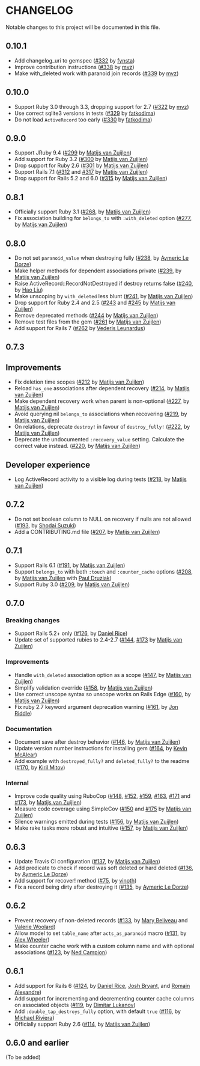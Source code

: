 # CHANGELOG

Notable changes to this project will be documented in this file.

## 0.10.1

* Add changelog_uri to gemspec ([#332] by [fynsta])
* Improve contribution instructions ([#338] by [mvz])
* Make with_deleted work with paranoid join records ([#339] by [mvz])

[fynsta]: https://github.com/fynsta

[#332]: https://github.com/ActsAsParanoid/acts_as_paranoid/pull/332
[#338]: https://github.com/ActsAsParanoid/acts_as_paranoid/pull/338
[#339]: https://github.com/ActsAsParanoid/acts_as_paranoid/pull/339

## 0.10.0

* Support Ruby 3.0 through 3.3, dropping support for 2.7 ([#322] by [mvz])
* Use correct sqlite3 versions in tests ([#329] by [fatkodima])
* Do not load `ActiveRecord` too early ([#330] by [fatkodima])

[fatkodima]: https://github.com/fatkodima

[#322]: https://github.com/ActsAsParanoid/acts_as_paranoid/pull/322
[#329]: https://github.com/ActsAsParanoid/acts_as_paranoid/pull/329
[#330]: https://github.com/ActsAsParanoid/acts_as_paranoid/pull/330

## 0.9.0

* Support JRuby 9.4 ([#299] by [Matijs van Zuijlen][mvz])
* Add support for Ruby 3.2 ([#300] by [Matijs van Zuijlen][mvz])
* Drop support for Ruby 2.6 ([#301] by [Matijs van Zuijlen][mvz])
* Support Rails 7.1 ([#312] and [#317] by [Matijs van Zuijlen][mvz])
* Drop support for Rails 5.2 and 6.0 ([#315] by [Matijs van Zuijlen][mvz])

[#299]: https://github.com/ActsAsParanoid/acts_as_paranoid/pull/299
[#300]: https://github.com/ActsAsParanoid/acts_as_paranoid/pull/300
[#301]: https://github.com/ActsAsParanoid/acts_as_paranoid/pull/301
[#312]: https://github.com/ActsAsParanoid/acts_as_paranoid/pull/312
[#315]: https://github.com/ActsAsParanoid/acts_as_paranoid/pull/315
[#317]: https://github.com/ActsAsParanoid/acts_as_paranoid/pull/317

## 0.8.1

* Officially support Ruby 3.1 ([#268], by [Matijs van Zuijlen][mvz])
* Fix association building for `belongs_to` with `:with_deleted` option ([#277], by [Matijs van Zuijlen][mvz])

## 0.8.0

* Do not set `paranoid_value` when destroying fully ([#238], by [Aymeric Le Dorze][aymeric-ledorze])
* Make helper methods for dependent associations private ([#239], by [Matijs van Zuijlen][mvz])
* Raise ActiveRecord::RecordNotDestroyed if destroy returns false ([#240], by [Hao Liu][leomayleomay])
* Make unscoping by `with_deleted` less blunt ([#241], by [Matijs van Zuijlen][mvz])
* Drop support for Ruby 2.4 and 2.5 ([#243] and [#245] by [Matijs van Zuijlen][mvz])
* Remove deprecated methods ([#244] by [Matijs van Zuijlen][mvz])
* Remove test files from the gem ([#261] by [Matijs van Zuijlen][mvz])
* Add support for Rails 7 ([#262] by [Vederis Leunardus][cloudsbird])

## 0.7.3

## Improvements

* Fix deletion time scopes ([#212] by [Matijs van Zuijlen][mvz])
* Reload `has_one` associations after dependent recovery ([#214],
  by [Matijs van Zuijlen][mvz])
* Make dependent recovery work when parent is non-optional ([#227],
  by [Matijs van Zuijlen][mvz])
* Avoid querying nil `belongs_to` associations when recovering ([#219],
  by [Matijs van Zuijlen][mvz])
* On relations, deprecate `destroy!` in favour of `destroy_fully!` ([#222],
  by [Matijs van Zuijlen][mvz])
* Deprecate the undocumented `:recovery_value` setting. Calculate the correct
  value instead. ([#220], by [Matijs van Zuijlen][mvz])

## Developer experience

* Log ActiveRecord activity to a visible log during tests ([#218],
  by [Matijs van Zuijlen][mvz])

## 0.7.2

* Do not set boolean column to NULL on recovery if nulls are not allowed
  ([#193], by [Shodai Suzuki][soartec-lab])
* Add a CONTRIBUTING.md file ([#207], by [Matijs van Zuijlen][mvz])

## 0.7.1

* Support Rails 6.1 ([#191], by [Matijs van Zuijlen][mvz])
* Support `belongs_to` with both `:touch` and `:counter_cache` options ([#208],
  by [Matijs van Zuijlen][mvz] with [Paul Druziak][pauldruziak])
* Support Ruby 3.0 ([#209], by [Matijs van Zuijlen][mvz])

## 0.7.0

### Breaking changes

* Support Rails 5.2+ only ([#126], by [Daniel Rice][danielricecodes])
* Update set of supported rubies to 2.4-2.7 ([#144], [#173] by [Matijs van Zuijlen][mvz])

### Improvements

* Handle `with_deleted` association option as a scope ([#147], by [Matijs van Zuijlen][mvz])
* Simplify validation override ([#158], by [Matijs van Zuijlen][mvz])
* Use correct unscope syntax so unscope works on Rails Edge ([#160],
  by [Matijs van Zuijlen][mvz])
* Fix ruby 2.7 keyword argument deprecation warning ([#161], by [Jon Riddle][wtfspm])

### Documentation

* Document save after destroy behavior ([#146], by [Matijs van Zuijlen][mvz])
* Update version number instructions for installing gem ([#164],
  by [Kevin McAlear][kevinmcalear])
* Add example with `destroyed_fully?` and `deleted_fully?` to the readme ([#170],
  by [Kiril Mitov][thebravoman])

### Internal

* Improve code quality using RuboCop ([#148], [#152], [#159], [#163], [#171] and [#173],
  by [Matijs van Zuijlen][mvz])
* Measure code coverage using SimpleCov ([#150] and [#175] by [Matijs van Zuijlen][mvz])
* Silence warnings emitted during tests ([#156], by [Matijs van Zuijlen][mvz])
* Make rake tasks more robust and intuitive ([#157], by [Matijs van Zuijlen][mvz])

## 0.6.3

* Update Travis CI configuration ([#137], by [Matijs van Zuijlen][mvz])
* Add predicate to check if record was soft deleted or hard deleted ([#136],
  by [Aymeric Le Dorze][aymeric-ledorze])
* Add support for recover! method ([#75], by [vinoth][avinoth])
* Fix a record being dirty after destroying it ([#135], by
  [Aymeric Le Dorze][aymeric-ledorze])

## 0.6.2

* Prevent recovery of non-deleted records
  ([#133], by [Mary Beliveau][marycodes2] and [Valerie Woolard][valeriecodes])
* Allow model to set `table_name` after `acts_as_paranoid` macro
  ([#131], by [Alex Wheeler][AlexWheeler])
* Make counter cache work with a custom column name and with optional
  associations ([#123], by [Ned Campion][nedcampion])

## 0.6.1

* Add support for Rails 6 ([#124], by [Daniel Rice][danielricecodes],
  [Josh Bryant][jbryant92], and [Romain Alexandre][RomainAlexandre])
* Add support for incrementing and decrementing counter cache columns on
  associated objects ([#119], by [Dimitar Lukanov][shadydealer])
* Add `:double_tap_destroys_fully` option, with default `true` ([#116],
  by [Michael Riviera][ri4a])
* Officially support Ruby 2.6 ([#114], by [Matijs van Zuijlen][mvz])

## 0.6.0 and earlier

(To be added)

<!-- Contributors -->

[AlexWheeler]: https://github.com/AlexWheeler
[RomainAlexandre]: https://github.com/RomainAlexandre
[avinoth]: https://github.com/avinoth
[cloudsbird]: https://github.com/cloudsbird
[aymeric-ledorze]: https://github.com/aymeric-ledorze
[danielricecodes]: https://github.com/danielricecodes
[jbryant92]: https://github.com/jbryant92
[kevinmcalear]: https://github.com/kevinmcalear
[leomayleomay]: https://github.com/leomayleomay
[marycodes2]: https://github.com/marycodes2
[mvz]: https://github.com/mvz
[nedcampion]: https://github.com/nedcampion
[ri4a]: https://github.com/ri4a
[pauldruziak]: https://github.com/pauldruziak
[shadydealer]: https://github.com/shadydealer
[soartec-lab]: https://github.com/soartec-lab
[thebravoman]: https://github.com/thebravoman
[valeriecodes]: https://github.com/valeriecodes
[wtfspm]: https://github.com/wtfspm

<!-- issues & pull requests -->

[#277]: https://github.com/ActsAsParanoid/acts_as_paranoid/pull/277
[#268]: https://github.com/ActsAsParanoid/acts_as_paranoid/pull/268
[#262]: https://github.com/ActsAsParanoid/acts_as_paranoid/pull/262
[#261]: https://github.com/ActsAsParanoid/acts_as_paranoid/pull/261
[#245]: https://github.com/ActsAsParanoid/acts_as_paranoid/pull/245
[#244]: https://github.com/ActsAsParanoid/acts_as_paranoid/pull/244
[#243]: https://github.com/ActsAsParanoid/acts_as_paranoid/pull/243
[#241]: https://github.com/ActsAsParanoid/acts_as_paranoid/pull/241
[#240]: https://github.com/ActsAsParanoid/acts_as_paranoid/pull/240
[#239]: https://github.com/ActsAsParanoid/acts_as_paranoid/pull/239
[#238]: https://github.com/ActsAsParanoid/acts_as_paranoid/pull/238
[#227]: https://github.com/ActsAsParanoid/acts_as_paranoid/pull/227
[#222]: https://github.com/ActsAsParanoid/acts_as_paranoid/pull/222
[#220]: https://github.com/ActsAsParanoid/acts_as_paranoid/pull/220
[#219]: https://github.com/ActsAsParanoid/acts_as_paranoid/pull/219
[#218]: https://github.com/ActsAsParanoid/acts_as_paranoid/pull/218
[#214]: https://github.com/ActsAsParanoid/acts_as_paranoid/pull/214
[#212]: https://github.com/ActsAsParanoid/acts_as_paranoid/pull/212
[#209]: https://github.com/ActsAsParanoid/acts_as_paranoid/pull/209
[#208]: https://github.com/ActsAsParanoid/acts_as_paranoid/pull/208
[#207]: https://github.com/ActsAsParanoid/acts_as_paranoid/pull/207
[#193]: https://github.com/ActsAsParanoid/acts_as_paranoid/pull/193
[#191]: https://github.com/ActsAsParanoid/acts_as_paranoid/pull/191
[#175]: https://github.com/ActsAsParanoid/acts_as_paranoid/pull/175
[#173]: https://github.com/ActsAsParanoid/acts_as_paranoid/pull/173
[#171]: https://github.com/ActsAsParanoid/acts_as_paranoid/pull/171
[#170]: https://github.com/ActsAsParanoid/acts_as_paranoid/pull/170
[#164]: https://github.com/ActsAsParanoid/acts_as_paranoid/pull/164
[#163]: https://github.com/ActsAsParanoid/acts_as_paranoid/pull/163
[#161]: https://github.com/ActsAsParanoid/acts_as_paranoid/pull/161
[#160]: https://github.com/ActsAsParanoid/acts_as_paranoid/pull/160
[#159]: https://github.com/ActsAsParanoid/acts_as_paranoid/pull/159
[#158]: https://github.com/ActsAsParanoid/acts_as_paranoid/pull/158
[#157]: https://github.com/ActsAsParanoid/acts_as_paranoid/pull/157
[#156]: https://github.com/ActsAsParanoid/acts_as_paranoid/pull/156
[#152]: https://github.com/ActsAsParanoid/acts_as_paranoid/pull/152
[#150]: https://github.com/ActsAsParanoid/acts_as_paranoid/pull/150
[#148]: https://github.com/ActsAsParanoid/acts_as_paranoid/pull/148
[#147]: https://github.com/ActsAsParanoid/acts_as_paranoid/pull/147
[#146]: https://github.com/ActsAsParanoid/acts_as_paranoid/pull/146
[#144]: https://github.com/ActsAsParanoid/acts_as_paranoid/pull/144
[#137]: https://github.com/ActsAsParanoid/acts_as_paranoid/pull/137
[#136]: https://github.com/ActsAsParanoid/acts_as_paranoid/pull/136
[#135]: https://github.com/ActsAsParanoid/acts_as_paranoid/pull/135
[#133]: https://github.com/ActsAsParanoid/acts_as_paranoid/pull/133
[#131]: https://github.com/ActsAsParanoid/acts_as_paranoid/pull/131
[#126]: https://github.com/ActsAsParanoid/acts_as_paranoid/pull/126
[#124]: https://github.com/ActsAsParanoid/acts_as_paranoid/pull/124
[#123]: https://github.com/ActsAsParanoid/acts_as_paranoid/pull/123
[#119]: https://github.com/ActsAsParanoid/acts_as_paranoid/pull/119
[#116]: https://github.com/ActsAsParanoid/acts_as_paranoid/pull/116
[#114]: https://github.com/ActsAsParanoid/acts_as_paranoid/pull/114
[#75]: https://github.com/ActsAsParanoid/acts_as_paranoid/pull/75
